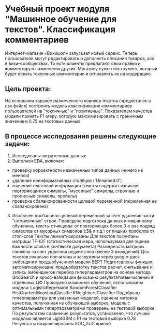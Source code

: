 # Учебный проект модуля "Машинное обучение для текстов". Классификация комментариев
Интернет-магазин «Викишоп» запускает новый сервис. Теперь пользователи могут редактировать и дополнять описания товаров, как в вики-сообществах. То есть клиенты предлагают свои правки и комментируют изменения других. Магазину нужен инструмент, который будет искать токсичные комментарии и отправлять их на модерацию. 

## Цель проекта:
На основании заранее размеченного корпуса текстов (предостален в csv файле) построить модель классификации комментариев пользователей на "токсичные" и "позитивные". Показателем качества модели принять F1-меру, которую максимизировать с граничным значением 0.75 на тестовых данных. 

## В процессе исследования решены следующие задачи:
1. Исследованы загруженные данные
2. Выполнен EDA, включая:
  - проверку корректности назначенных типов данных (ничего не меняли)
  - удаление неинформативных столбцов ('Unnamed:0')
  - изучение текстовой информации (тексты содержат излишне повторяющиеся символы, "мусорные" символы, строчные и прописные символы, пробелы)
  - проверка сбалансированности целевой переменной (переменная не сбалансирована)
3. Исключен дисбаланас целевой переменной за счет удаления части "нетоксичных" строк.
Проведена подготовка данных к машинному обучению, тексты отчищены:
от повторяющих более 3-х раз подряд символов
от мусорных символов (;$& и т.д.)
от лишних пробелов
от стоп-слов
Тексты лемматизированы
Для текстов посчитаны матрицы TF-IDF (статистическая мера, используемая для оценки важности слова в контексте документа)
Размерность матрицы снижена за счет удаления редких слов (менее 3 вхождений)
Для текстов локально посчитаны и загружены через google-диск эмбендинги предъобученной модели BERT
Подготовлены функции, автоматизирующие:
предъобратотку текстов
расчет, считывание и запись эмбендингов
перебор гиперпараметров на основе метода GridSearch и кросс-валидации
фиксацию результатоввычислений в отдельных ДФ
Проведено машинное обучение, использованы модели:
LogisticRegression
RandomForestClassifier
HistGradientBoostingClassifie
KNeighborsClassifier
Подобраны гиперпараметры для указанных моделей, оценена метрика качества, полученная на обучающей выборке, модель с оптимальными гиперпараметрами проверены на тестовой выборке.
По результатам сравнение результатов, установлено, что лучшей моделью является LightGBM c F1 на тестовой выборке 0.78
Результаты визуализированы ROC_AUC кривой
